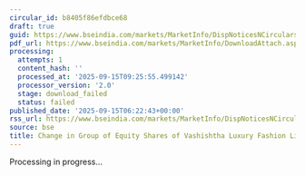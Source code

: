 ```yaml
---
circular_id: b8405f86efdbce68
draft: true
guid: https://www.bseindia.com/markets/MarketInfo/DispNoticesNCirculars.aspx?Noticeid={D7400700-3191-4EDC-B16F-9664BDEE21E0}&noticeno=20250915-2&dt=09/15/2025&icount=2&totcount=12&flag=0
pdf_url: https://www.bseindia.com/markets/MarketInfo/DownloadAttach.aspx?id=20250915-2&attachedId=
processing:
  attempts: 1
  content_hash: ''
  processed_at: '2025-09-15T09:25:55.499142'
  processor_version: '2.0'
  stage: download_failed
  status: failed
published_date: '2025-09-15T06:22:43+00:00'
rss_url: https://www.bseindia.com/markets/MarketInfo/DispNoticesNCirculars.aspx?Noticeid={D7400700-3191-4EDC-B16F-9664BDEE21E0}&noticeno=20250915-2&dt=09/15/2025&icount=2&totcount=12&flag=0
source: bse
title: Change in Group of Equity Shares of Vashishtha Luxury Fashion Limited
---
```


Processing in progress...